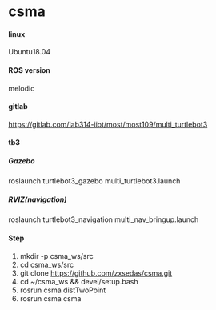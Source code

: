 # csma

#### linux
Ubuntu18.04

#### ROS version
melodic

#### gitlab
https://gitlab.com/lab314-iiot/most/most109/multi_turtlebot3

#### tb3
##### Gazebo
roslaunch turtlebot3_gazebo multi_turtlebot3.launch

##### RVIZ(navigation)
roslaunch turtlebot3_navigation multi_nav_bringup.launch


#### Step
1. mkdir -p csma_ws/src
2. cd csma_ws/src
3. git clone https://github.com/zxsedas/csma.git
4. cd ~/csma_ws && devel/setup.bash
5. rosrun csma distTwoPoint
6. rosrun csma csma
